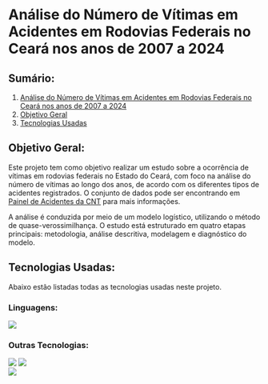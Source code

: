 <div id="titulo"></div>

# Análise do Número de Vítimas em Acidentes em Rodovias Federais no Ceará nos anos de 2007 a 2024

## Sumário:

1. [Análise do Número de Vítimas em Acidentes em Rodovias Federais no Ceará nos anos de 2007 a 2024](#titulo)
2. [Objetivo Geral](#objetivoGeral)
3. [Tecnologias Usadas](#tecnologias)

<div id="objetivoGeral"></div>

## Objetivo Geral:

Este projeto tem como objetivo realizar um estudo sobre a ocorrência de vítimas em rodovias federais no Estado do Ceará, com foco na análise do número de vítimas ao longo dos anos, de acordo com os diferentes tipos de acidentes registrados. O conjunto de dados pode ser encontrando em [Painel de Acidentes da CNT](https://www.cnt.org.br/painel-acidente) para mais informações.

A análise é conduzida por meio de um modelo logístico, utilizando o método de quase-verossimilhança. O estudo está estruturado em quatro etapas principais: metodologia, análise descritiva, modelagem e diagnóstico do modelo.

<div id="tecnologias"></div>

## Tecnologias Usadas:

Abaixo estão listadas todas as tecnologias usadas neste projeto.

### Linguagens:

  <div>
    <img src="https://img.shields.io/badge/r-%23276DC3.svg?style=for-the-badge&logo=r&logoColor=white"></img>
  </div>

### Outras Tecnologias:
  <div>
    <img src="https://img.shields.io/badge/GitHub-100000?style=for-the-badge&logo=github&logoColor=white"></img>
    <img src="https://img.shields.io/badge/GIT-E44C30?style=for-the-badge&logo=git&logoColor=white"></img></br>
    <img src="https://img.shields.io/badge/Overleaf-47A141?style=for-the-badge&logo=Overleaf&logoColor=white"></img>
  </div>
